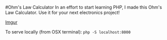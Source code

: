 #Ohm's Law Calculator
In an effort to start learning PHP, I made this Ohm's Law Calculator. Use it for your next electronics project!

[Imgur](http://i.imgur.com/9IlQDHU.png) 

To serve locally (from OSX terminal): `php -S localhost:8000`
